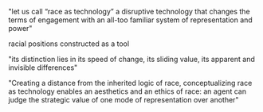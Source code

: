"let us call “race as technology” a disruptive technology that changes the terms of engagement with an all-too familiar system of representation and power"

racial positions constructed as a tool

"its distinction lies in its speed of change, its sliding value, its apparent and invisible differences"

"Creating a distance from the inherited logic of race, conceptualizing race as technology enables an aesthetics and an ethics
of race: an agent can judge the strategic value of one mode of
representation over another"


